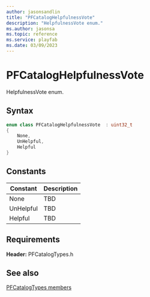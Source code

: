 ```yaml
---
author: jasonsandlin
title: "PFCatalogHelpfulnessVote"
description: "HelpfulnessVote enum."
ms.author: jasonsa
ms.topic: reference
ms.service: playfab
ms.date: 03/09/2023
---
```


# PFCatalogHelpfulnessVote  

HelpfulnessVote enum.    

## Syntax  
  
```cpp
enum class PFCatalogHelpfulnessVote  : uint32_t  
{  
    None,  
    UnHelpful,  
    Helpful  
}  
```  
  
## Constants  
  
| Constant | Description |
| --- | --- |
| None | TBD   |  
| UnHelpful | TBD   |  
| Helpful | TBD   |  
  
  
## Requirements  
  
**Header:** PFCatalogTypes.h
  
## See also  
[PFCatalogTypes members](../pfcatalogtypes_members.md)  

  
  
